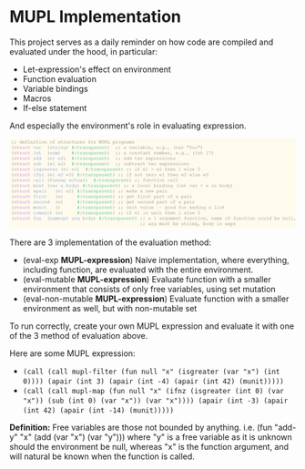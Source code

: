 # MUPL Implementation
This project serves as a daily reminder on how code are compiled and evaluated under the hood, in particular:
- Let-expression's effect on environment
- Function evaluation
- Variable bindings
- Macros
- If-else statement

And especially the environment's role in evaluating expression.

![These are the features currently supported by the MUPL!](./supportedFeature.png)

There are 3 implementation of the evaluation method:
- (eval-exp **MUPL-expression**) Naive implementation, where everything, including function, are evaluated with the entire environment.
- (eval-mutable **MUPL-expression**) Evaluate function with a smaller environment that consists of only free variables, using set mutation
- (eval-non-mutable **MUPL-expression**) Evaluate function with a smaller environment as well, but with non-mutable set

To run correctly, create your own MUPL expression and evaluate it with one of the 3 method of evaluation above.

Here are some MUPL expression:
- ```(call (call mupl-filter (fun null "x" (isgreater (var "x") (int 0)))) (apair (int 3) (apair (int -4) (apair (int 42) (munit)))))```
- ```(call (call mupl-map (fun null "x" (ifnz (isgreater (int 0) (var "x")) (sub (int 0) (var "x")) (var "x")))) (apair (int -3) (apair (int 42) (apair (int -14) (munit)))))```


**Definition:** Free variables are those not bounded by anything. i.e. (fun "add-y" "x" (add (var "x") (var "y"))) where "y" is a free variable as it is unknown should the environment be null, whereas "x" is the function argument, and will natural be known when the function is called.
